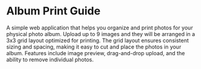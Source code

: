 # Album Print Guide

A simple web application that helps you organize and print photos for your physical photo album. Upload up to 9 images and they will be arranged in a 3x3 grid layout optimized for printing. The grid layout ensures consistent sizing and spacing, making it easy to cut and place the photos in your album. Features include image preview, drag-and-drop upload, and the ability to remove individual photos.
